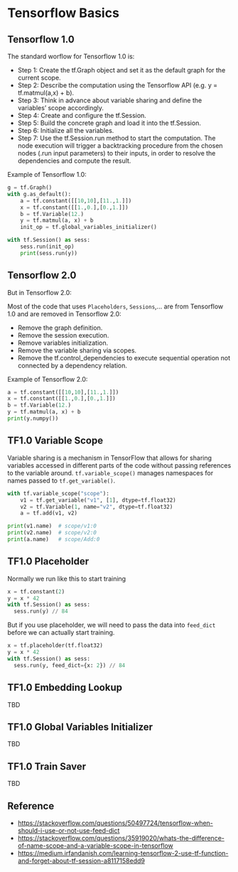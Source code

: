 # Tensorflow Basics

## Tensorflow 1.0

The standard worflow for Tensorflow 1.0 is:

- Step 1: Create the tf.Graph object and set it as the default graph for the current scope.
- Step 2: Describe the computation using the Tensorflow API (e.g. y = tf.matmul(a,x) + b).
- Step 3: Think in advance about variable sharing and define the variables’ scope accordingly.
- Step 4: Create and configure the tf.Session.
- Step 5: Build the concrete graph and load it into the tf.Session.
- Step 6: Initialize all the variables.
- Step 7: Use the tf.Session.run method to start the computation. The node execution will trigger a backtracking procedure from the chosen nodes (.run input parameters) to their inputs, in order to resolve the dependencies and compute the result.

Example of Tensorflow 1.0:

```python
g = tf.Graph()
with g.as_default():
    a = tf.constant([[10,10],[11.,1.]])
    x = tf.constant([[1.,0.],[0.,1.]])
    b = tf.Variable(12.)
    y = tf.matmul(a, x) + b
    init_op = tf.global_variables_initializer()

with tf.Session() as sess:
    sess.run(init_op)
    print(sess.run(y))
```

## Tensorflow 2.0

But in Tensorflow 2.0:

Most of the code that uses `Placeholders`, `Sessions`,... are from Tensorflow 1.0 and are removed in Tensorflow 2.0:

- Remove the graph definition.
- Remove the session execution.
- Remove variables initialization.
- Remove the variable sharing via scopes.
- Remove the tf.control_dependencies to execute sequential operation not connected by a dependency relation.

Example of Tensorflow 2.0:

```python
a = tf.constant([[10,10],[11.,1.]])
x = tf.constant([[1.,0.],[0.,1.]])
b = tf.Variable(12.)
y = tf.matmul(a, x) + b
print(y.numpy())
```

## TF1.0 Variable Scope

Variable sharing is a mechanism in TensorFlow that allows for sharing variables accessed in different parts of the code without passing references to the variable around. `tf.variable_scope()` manages namespaces for names passed to `tf.get_variable()`.

```python
with tf.variable_scope("scope"):
    v1 = tf.get_variable("v1", [1], dtype=tf.float32)
    v2 = tf.Variable(1, name="v2", dtype=tf.float32)
    a = tf.add(v1, v2)

print(v1.name)  # scope/v1:0
print(v2.name)  # scope/v2:0
print(a.name)   # scope/Add:0
```

## TF1.0 Placeholder

Normally we run like this to start training 

```python
x = tf.constant(2)
y = x * 42
with tf.Session() as sess:
  sess.run(y) // 84
```

But if you use placeholder, we will need to pass the data into `feed_dict` before we can actually start training.

```python
x = tf.placeholder(tf.float32)
y = x * 42
with tf.Session() as sess:
  sess.run(y, feed_dict={x: 2}) // 84
```

## TF1.0 Embedding Lookup

TBD

## TF1.0 Global Variables Initializer

TBD

## TF1.0 Train Saver

TBD

## Reference
- https://stackoverflow.com/questions/50497724/tensorflow-when-should-i-use-or-not-use-feed-dict
- https://stackoverflow.com/questions/35919020/whats-the-difference-of-name-scope-and-a-variable-scope-in-tensorflow
- https://medium.irfandanish.com/learning-tensorflow-2-use-tf-function-and-forget-about-tf-session-a8117158edd9
